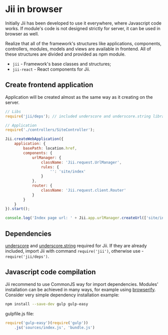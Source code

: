 Jii in browser
====
Initially Jii has been developed to use it everywhere, where Javascript code works. If module's code is not designed strictly for server, it can be used in browser as well.

Realize that all of the framework's structures like applications, components, controllers, modules, models and views are available in frontend.
All of these structures are divided and provided as npm module.

- `jii` - Framework's base classes and structures;
- `jii-react` - React components for Jii.

## Create frontend application

Application will be created almost as the same way as it creating on the server.

```js
// Libs
require('jii/deps'); // included underscore and underscore.string libraries

// Application
require('./controllers/SiteController');

Jii.createWebApplication({
    application: {
        basePath: location.href,
        components: {
            urlManager: {
                className: 'Jii.request.UrlManager',
                rules: {
                    '': 'site/index'
                }
            },
            router: {
                className: 'Jii.request.client.Router'
            }
        }
    }
}).start();

console.log('Index page url: ' + Jii.app.urlManager.createUrl(['site/index']));
```

## Dependencies

[underscore](http://underscorejs.org/) and [underscore.string](http://epeli.github.io/underscore.string/) required for Jii. If they are already included, import Jii with command `require('jii')`, otherwise use - `require('jii/deps')`.

## Javascript code compilation

Jii recommend to use CommonJS way for import dependencies. Modules' installation can be achieved in many ways, for example using [browserify](http://browserify.org/).
Consider very simple dependency installation example:

```sh
npm install --save-dev gulp gulp-easy
```

gulpfile.js file:

```js
require('gulp-easy')(require('gulp'))
    .js('sources/index.js', 'bundle.js')
```
